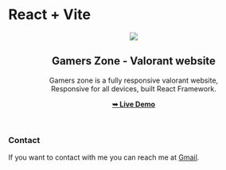 # React + Vite

<div align="center">
  

  <img src="/images/logo.png" />

  <h2 align="center">Gamers Zone - Valorant website</h2>

  Gamers zone is a fully responsive valorant website, <br />Responsive for all devices, built React Framework.

  <a href="[https://gamers-zone.vercel.app/](https://gamers-zone-valorant-7fenxhx34-carlomiranda.vercel.app/)"><strong>➥ Live Demo</strong></a>

</div>

<br />

### Contact

If you want to contact with me you can reach me at [Gmail](https://mail.google.com/mail/u/0/?tab=rm&ogbl#inbox?compose=DmwnWrRvxVGcRfQZXWrMGbNJGmQSsdJXbNcbzjLQMJsZhgRFCGXhHXdxdHnMpQtnfkkBlsSJqLXQ).
